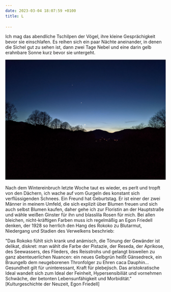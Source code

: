 ```yaml
---
date: 2023-03-04 18:07:59 +0100
title: L

---
```

Ich mag das abendliche Tschilpen der Vögel, ihre kleine Gesprächigkeit bevor sie einschlafen. Es reihen sich ein paar Nächte aneinander, in denen die Sichel gut zu sehen ist, dann zwei Tage Nebel und eine darin gelb erahnbare Sonne kurz bevor sie untergeht.

![](/uploads/nacht-1.jpg)

Nach dem Wintereinbruch letzte Woche taut es wieder, es perlt und tropft von den Dächern, ich wache auf vom Gurgeln des konstant sich verflüssigenden Schnees. Ein Freund hat Geburtstag. Er ist einer der zwei Männer in meinem Umfeld, die sich explizit über Blumen freuen und sich auch selbst Blumen kaufen, daher gehe ich zur Floristin an der Hauptstraße und wähle weißen Ginster für ihn und blasslila Rosen für mich. Bei allen bleichen, nicht-kräftigen Farben muss ich regelmäßig an Egon Friedell denken, der 1928 so herrlich den Hang des Rokoko zu Blutarmut, Niedergang und Stadien des Verwelkens beschrieb:

"Das Rokoko fühlt sich krank und anämisch, die Tönung der Gewänder ist delikat, diskret: man wählt die Farbe der Pistazie, der Reseda, der Aprikose, des Seewassers, des Flieders, des Reisstrohs und gelangt bisweilen zu ganz abenteuerlichen Nuancen: ein neues Gelbgrün heißt Gänsedreck, ein Braungelb dem neugeborenen Thronfolger zu Ehren caca Dauphin... Gesundheit gilt für uninteressant, Kraft für plebejisch. Das aristokratische Ideal wandelt sich zum Ideal der Feinheit, Hypersensibiliät und vornehmen Schwäche, der betonten Lebensunfähigkeit und Morbidität."  
\[Kulturgeschichte der Neuzeit, Egon Friedell\]